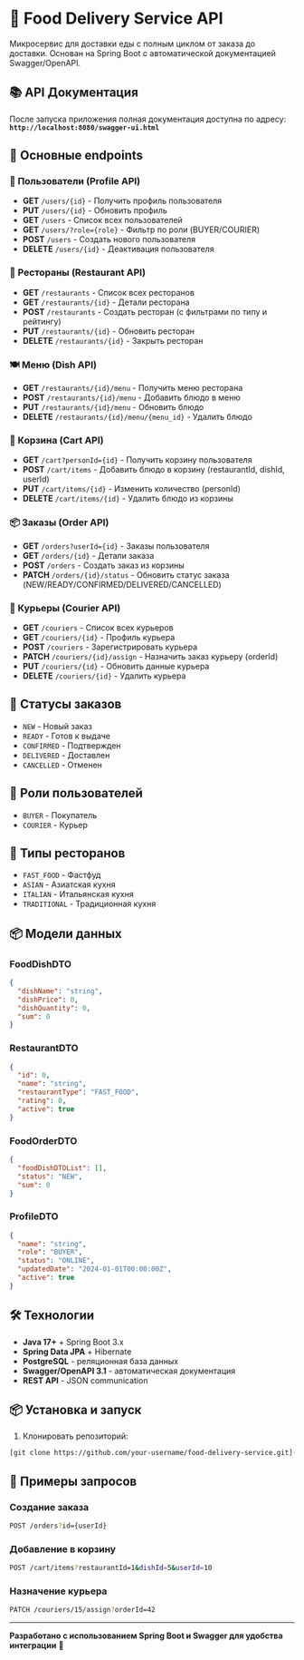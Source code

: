 # 🍔 Food Delivery Service API

Микросервис для доставки еды с полным циклом от заказа до доставки. Основан на Spring Boot с автоматической документацией Swagger/OpenAPI.

## 📚 API Документация

После запуска приложения полная документация доступна по адресу:  
**`http://localhost:8080/swagger-ui.html`**

## 🚀 Основные endpoints

### 👥 Пользователи (Profile API)
- **GET** `/users/{id}` - Получить профиль пользователя
- **PUT** `/users/{id}` - Обновить профиль  
- **GET** `/users` - Список всех пользователей
- **GET** `/users/?role={role}` - Фильтр по роли (BUYER/COURIER)
- **POST** `/users` - Создать нового пользователя
- **DELETE** `/users/{id}` - Деактивация пользователя

### 🏪 Рестораны (Restaurant API)
- **GET** `/restaurants` - Список всех ресторанов
- **GET** `/restaurants/{id}` - Детали ресторана
- **POST** `/restaurants` - Создать ресторан (с фильтрами по типу и рейтингу)
- **PUT** `/restaurants/{id}` - Обновить ресторан
- **DELETE** `/restaurants/{id}` - Закрыть ресторан

### 🍽️ Меню (Dish API)
- **GET** `/restaurants/{id}/menu` - Получить меню ресторана
- **POST** `/restaurants/{id}/menu` - Добавить блюдо в меню
- **PUT** `/restaurants/{id}/menu` - Обновить блюдо
- **DELETE** `/restaurants/{id}/menu/{menu_id}` - Удалить блюдо

### 🛒 Корзина (Cart API)
- **GET** `/cart?personId={id}` - Получить корзину пользователя
- **POST** `/cart/items` - Добавить блюдо в корзину (restaurantId, dishId, userId)
- **PUT** `/cart/items/{id}` - Изменить количество (personId)
- **DELETE** `/cart/items/{id}` - Удалить блюдо из корзины

### 📦 Заказы (Order API)
- **GET** `/orders?userId={id}` - Заказы пользователя
- **GET** `/orders/{id}` - Детали заказа
- **POST** `/orders` - Создать заказ из корзины
- **PATCH** `/orders/{id}/status` - Обновить статус заказа (NEW/READY/CONFIRMED/DELIVERED/CANCELLED)

### 🚴 Курьеры (Courier API)
- **GET** `/couriers` - Список всех курьеров
- **GET** `/couriers/{id}` - Профиль курьера
- **POST** `/couriers` - Зарегистрировать курьера
- **PATCH** `/couriers/{id}/assign` - Назначить заказ курьеру (orderId)
- **PUT** `/couriers/{id}` - Обновить данные курьера
- **DELETE** `/couriers/{id}` - Удалить курьера

## 🎯 Статусы заказов
- `NEW` - Новый заказ
- `READY` - Готов к выдаче
- `CONFIRMED` - Подтвержден
- `DELIVERED` - Доставлен
- `CANCELLED` - Отменен

## 👤 Роли пользователей
- `BUYER` - Покупатель
- `COURIER` - Курьер

## 🏪 Типы ресторанов
- `FAST_FOOD` - Фастфуд
- `ASIAN` - Азиатская кухня
- `ITALIAN` - Итальянская кухня
- `TRADITIONAL` - Традиционная кухня

## 📦 Модели данных

### FoodDishDTO
```json
{
  "dishName": "string",
  "dishPrice": 0,
  "dishQuantity": 0,
  "sum": 0
}
```

### RestaurantDTO
```json
{
  "id": 0,
  "name": "string",
  "restaurantType": "FAST_FOOD",
  "rating": 0,
  "active": true
}
```

### FoodOrderDTO
```json
{
  "foodDishDTOList": [],
  "status": "NEW",
  "sum": 0
}
```

### ProfileDTO
```json
{
  "name": "string",
  "role": "BUYER",
  "status": "ONLINE",
  "updatedDate": "2024-01-01T00:00:00Z",
  "active": true
}
```

## 🛠️ Технологии

- **Java 17+** + Spring Boot 3.x
- **Spring Data JPA** + Hibernate
- **PostgreSQL** - реляционная база данных
- **Swagger/OpenAPI 3.1** - автоматическая документация
- **REST API** - JSON communication

## 📦 Установка и запуск

1. Клонировать репозиторий:
```bash
[git clone https://github.com/your-username/food-delivery-service.git](https://github.com/RedTosS39/FoodDeliveryService.git)
```



## 🔄 Примеры запросов

### Создание заказа
```bash
POST /orders?id={userId}
```

### Добавление в корзину
```bash
POST /cart/items?restaurantId=1&dishId=5&userId=10
```

### Назначение курьера
```bash
PATCH /couriers/15/assign?orderId=42
```

---

**Разработано с использованием Spring Boot и Swagger для удобства интеграции** 🚀
